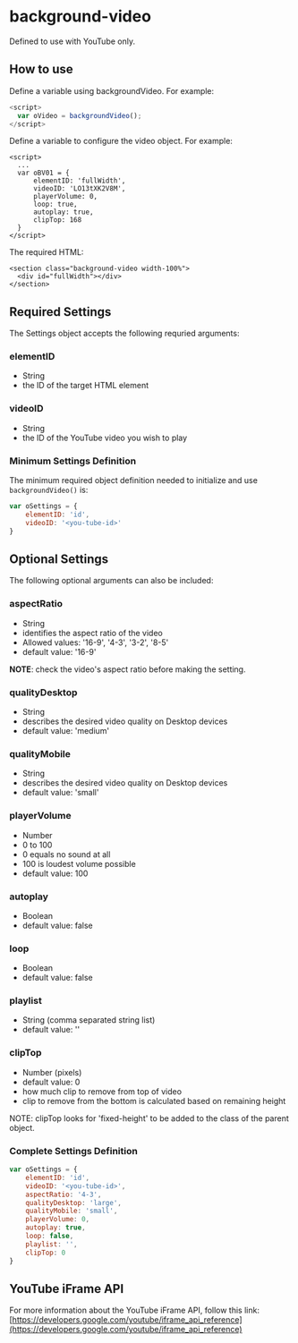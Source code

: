 # background-video
Defined to use with YouTube only.

## How to use
Define a variable using backgroundVideo. For example:  
```javascript
<script>
  var oVideo = backgroundVideo();
</script>
```

Define a variable to configure the video object. For example:
```
<script>
  ...
  var oBV01 = {
      elementID: 'fullWidth',
      videoID: 'LO13tXK2V8M',
      playerVolume: 0,
      loop: true,
      autoplay: true,
      clipTop: 168
  }
</script>
```

The required HTML:
```
<section class="background-video width-100%">
  <div id="fullWidth"></div>
</section>
```

## Required Settings
The Settings object accepts the following requried arguments:  
### elementID
* String
* the ID of the target HTML element
  
### videoID
* String
* the ID of the YouTube video you wish to play
  
### Minimum Settings Definition
The minimum required object definition needed to initialize and use `backgroundVideo()` is:
```javascript
var oSettings = {
	elementID: 'id',
	videoID: '<you-tube-id>'
}
```
  
## Optional Settings
The following optional arguments can also be included:
### aspectRatio
* String
* identifies the aspect ratio of the video  
* Allowed values: '16-9', '4-3', '3-2', '8-5'  
* default value: '16-9'  

**NOTE**: check the video's aspect ratio before making the setting.
### qualityDesktop
* String
* describes the desired video quality on Desktop devices
* default value: 'medium'

### qualityMobile
* String
* describes the desired video quality on Desktop devices
* default value: 'small'
  
### playerVolume
* Number
* 0 to 100
* 0 equals no sound at all
* 100 is loudest volume possible
* default value: 100

### autoplay
* Boolean
* default value: false

### loop
* Boolean
* default value: false

### playlist
* String (comma separated string list)
* default value: ''

### clipTop
* Number (pixels)
* default value: 0
* how much clip to remove from top of video
* clip to remove from the bottom is calculated based on remaining height

NOTE: clipTop looks for 'fixed-height' to be added to the class of the parent object.

### Complete Settings Definition
```javascript
var oSettings = {
	elementID: 'id',
	videoID: '<you-tube-id>',
	aspectRatio: '4-3',
	qualityDesktop: 'large',
	qualityMobile: 'small',
	playerVolume: 0,
	autoplay: true,
	loop: false,
	playlist: '',
	clipTop: 0
}
```

## YouTube iFrame API
For more information about the YouTube iFrame API, follow this link: [https://developers.google.com/youtube/iframe_api_reference](https://developers.google.com/youtube/iframe_api_reference)